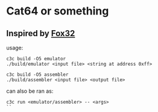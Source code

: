 # Cat64 or something

## Inspired by [Fox32](https://github.com/fox32-arch)

usage:
```
c3c build -O5 emulator
./build/emulator <input file> <string at address 0xff>
```
```
c3c build -O5 assembler
./build/assembler <input file> <output file>
```

can also be ran as:
```
c3c run <emulator/assembler> -- <args>
``
